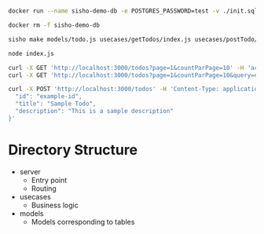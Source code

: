 # 

```bash
docker run --name sisho-demo-db -e POSTGRES_PASSWORD=test -v ./init.sql:/docker-entrypoint-initdb.d/init.sql -d -p 5432:5432 postgres
```

```bash
docker rm -f sisho-demo-db
```

```bash
sisho make models/todo.js usecases/getTodos/index.js usecases/postTodo/index.js server/index.js -a
```

```bash
node index.js
```

```bash
curl -X GET 'http://localhost:3000/todos?page=1&countParPage=10' -H 'accept: application/json'
curl -X GET 'http://localhost:3000/todos?page=1&countParPage=10&query=example' -H 'accept: application/json'

curl -X POST 'http://localhost:3000/todos' -H 'Content-Type: application/json' -d '{
  "id": "example-id",
  "title": "Sample Todo",
  "description": "This is a sample description"
}'
```

# Directory Structure

* server
  * Entry point
  * Routing
* usecases
  * Business logic
* models
  * Models corresponding to tables